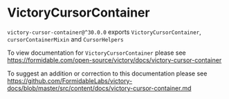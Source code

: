 # VictoryCursorContainer

`victory-cursor-container@^30.0.0` exports `VictoryCursorContainer`, `cursorContainerMixin` and `CursorHelpers`

To view documentation for `VictoryCursorContainer` please see https://formidable.com/open-source/victory/docs/victory-cursor-container

To suggest an addition or correction to this documentation please see https://github.com/FormidableLabs/victory-docs/blob/master/src/content/docs/victory-cursor-container.md